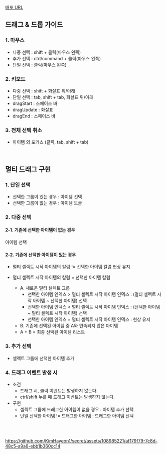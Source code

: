 [배포 URL](https://dragdrop-kimhayeon.netlify.app/)

## 드래그 & 드롭 가이드
### 1. 마우스
- 다중 선택 : shift + 클릭(마우스 왼쪽)
- 추가 선택 : ctrl/command + 클릭(마우스 왼쪽)
- 단일 선택 : 클릭(마우스 왼쪽)

### 2. 키보드
- 다중 선택 : shift + 화살표 위/아래
- 단일 선택 : tab, shift + tab, 화살표 위/아래
- dragStart : 스페이스 바
- dragUpdate : 화살표
- dragEnd : 스페이스 바

### 3. 전체 선택 취소
- 아이템 외 포커스 (클릭, tab, shift + tab)

<br>

## 멀티 드래그 구현
### 1. 단일 선택
- 선택한 그룹이 있는 경우 : 아이템 선택
- 선택한 그룹이 없는 경우 : 아이템 토글

### 2. 다중 선택
#### 2-1. 기존에 선택한 아이템이 없는 경우
아이템 선택

#### 2-2. 기존에 선택한 아이템이 있는 경우
- 멀티 셀렉트 시작 아이템의 칼럼 != 선택한 아이템 칼럼
현상 유지

- 멀티 셀렉트 시작 아이템의 칼럼 = 선택한 아이템 칼럼
  - A. 새로운 멀티 셀렉트 그룹
    - 선택한 아이템 인덱스 > 멀티 셀렉트 시작 아이템 인덱스 : (멀티 셀렉트 시작 아이템 ~ 선택한 아이템) 선택
    - 선택한 아이템 인덱스 < 멀티 셀렉트 시작 아이템 인덱스 : (선택한 아이템 ~ 멀티 셀렉트 시작 아이템) 선택
    - 선택한 아이템 인덱스 = 멀티 셀렉트 시작 아이템 인덱스 : 현상 유지
  - B. 기존에 선택된 아이템 중 A와 연속되지 않은 아이템
  - A + B = 최종 선택된 아이템 리스트

### 3. 추가 선택
- 셀렉트 그룹에 선택한 아이템 추가

### 4. 드래그 이벤트 발생 시
- 조건
  - 드래그 시, 클릭 이벤트는 발생하지 않는다.
  - ctrl/shift 누를 때 드래그 이벤트는 발생하지 않는다.
- 구현
  - 셀렉트 그룹에 드래그한 아이템이 없을 경우 : 아이템 추가 선택
  - 단일 선택한 아이템 != 드래그한 아이템 : 드래그한 아이템 선택

<br><br>

https://github.com/KimHayeon1/secret/assets/108985221/af179f79-7c8d-48c5-a9a6-ebb1b360cc14
